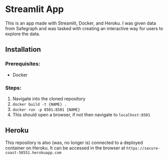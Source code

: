 # Streamlit App

This is an app made with Streamlit, Docker, and Heroku. I was given data from Safegraph and was tasked with creating an interactive way for users to explore the data.

## Installation 
### Prerequisites: 
- Docker 

### Steps:
1. Navigate into the cloned repository
2. `docker build -t {NAME} .`
3. `docker run -p 8501:8501 {NAME}`
4. This should open a browser, if not then navigate to `localhost:8501`

## Heroku
This repository is also (was, no longer is) connected to a deployed container on Heroku. It can be accessed in the browser at `https://secure-coast-58551.herokuapp.com`
